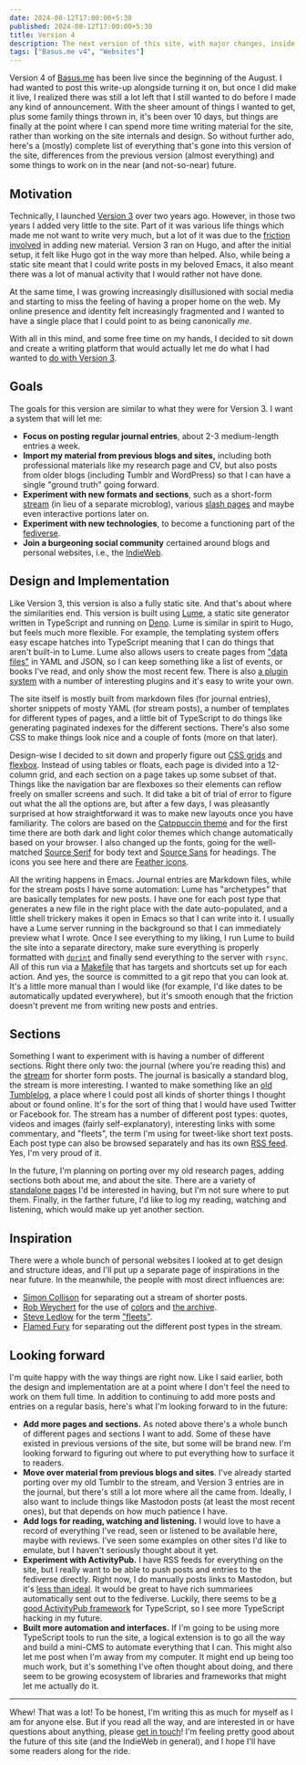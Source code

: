 ```yaml
---
date: 2024-08-12T17:00:00+5:30
published: 2024-08-12T17:00:00+5:30
title: Version 4
description: The next version of this site, with major changes, inside and out
tags: ["Basus.me v4", "Websites"]
---
```


Version 4 of [Basus.me](https://v4.basus.me) has been live since the beginning
of the August. I had wanted to post this write-up alongside turning it on, but
once I did make it live, I realized there was still a lot left that I still
wanted to do before I made any kind of announcement. With the sheer amount of
things I wanted to get, plus some family things thrown in, it's been over 10
days, but things are finally at the point where I can spend more time writing
material for the site, rather than working on the site internals and design.
So without further ado, here's a (mostly) complete list of everything that's
gone into this version of the site, differences from the previous version
(almost everything) and some things to work on in the near (and not-so-near)
future.

## Motivation

Technically, I launched [Version 3](https://v3.basus.me) over two years ago.
However, in those two years I added very little to the site. Part of it was
various life things which made me not want to write very much, but a lot of it
was due to the [friction involved](/journal/2024/07/hugo-does-not-spark-joy/) in
adding new material. Version 3 ran on Hugo, and after the initial setup, it felt
like Hugo got in the way more than helped. Also, while being a static site meant
that I could write posts in my beloved Emacs, it also meant there was a lot of
manual activity that I would rather not have done.

At the same time, I was growing increasingly disillusioned with social media and
starting to miss the feeling of having a proper home on the web. My online
presence and identity felt increasingly fragmented and I wanted to have a single
place that I could point to as being canonically _me_.

With all in this mind, and some free time on my hands, I decided to sit down and
create a writing platform that would actually let me do what I had wanted to [do
with Version 3](/journal/2024/03/revising-goals-for-version-3/).

## Goals

The goals for this version are similar to what they were for Version 3. I want a
system that will let me:

  - **Focus on posting regular journal entries**, about 2-3 medium-length
    entries a week.
  - **Import my material from previous blogs and sites,** including both
    professional materials like my research page and CV, but also posts from
    older blogs (including Tumblr and WordPress) so that I can have a single
    "ground truth" going forward.
  - **Experiment with new formats and sections**, such as a short-form
    [stream](/stream) (in lieu of a separate microblog), various [slash
    pages](https://slashpages.net) and maybe even interactive portions later on.
  - **Experiment with new technologies**, to become a functioning part of the
    [fediverse](https://werd.io/2024/seeking-a-first-class-fediverse-platform).
  - **Join a burgeoning social community** certained around blogs and personal
    websites, i.e., the
    [IndieWeb](https://flamedfury.com/posts/rebuilding-the-web/).
    
## Design and Implementation

Like Version 3, this version is also a fully static site. And that's about where
the similarities end. This version is built using [Lume](https://lume.land), a
static site generator written in TypeScript and running on
[Deno](https://deno.land). Lume is similar in spirit to Hugo, but feels much
more flexible. For example, the templating system offers easy escape hatches
into TypeScript meaning that I can do things that aren't built-in to Lume. Lume
also allows users to create pages from ["data
files"](https://lume.land/docs/creating-pages/shared-data/) in YAML and JSON, so
I can keep something like a list of events, or books I've read, and only show
the most recent few. There is also [a plugin system](https://lume.land/plugins/)
with a number of interesting plugins and it's easy to write your own.

The site itself is mostly built from markdown files (for journal entries),
shorter snippets of mosty YAML (for stream posts), a number of templates for
different types of pages, and a little bit of TypeScript to do things like
generating paginated indexes for the different sections. There's also some CSS
to make things look nice and a couple of fonts (more on that later).

Design-wise I decided to sit down and properly figure out [CSS
grids](https://css-tricks.com/snippets/css/complete-guide-grid) and
[flexbox](https://css-tricks.com/snippets/css/a-guide-to-flexbox/). Instead of
using tables or floats, each page is divided into a 12-column grid, and each
section on a page takes up some subset of that. Things like the navigation bar
are flexboxes so their elements can reflow freely on smaller screens and such.
It did take a bit of trial of error to figure out what the all the options are,
but after a few days, I was pleasantly surprised at how straightforward it was
to make new layouts once you have familiarity. The colors are based on the
[Catppuccin theme](https://github.com/catppuccin/catppuccin) and for the first
time there are both dark and light color themes which change automatically based
on your browser. I also changed up the fonts, going for the well-matched [Source
Serif](https://adobe-fonts.github.io/source-serif/) for body text and [Source
Sans](https://adobe-fonts.github.io/source-sans) for headings. The icons you see
here and there are [Feather icons](https://feathericons.com/).

All the writing happens in Emacs. Journal entries are Markdown files, while for
the stream posts I have some automation: Lume has "archetypes" that are
basically templates for new posts. I have one for each post type that generates
a new file in the right place with the date auto-populated, and a little shell
trickery makes it open in Emacs so that I can write into it. I usually have a
Lume server running in the background so that I can immediately preview what I
wrote. Once I see everything to my liking, I run Lume to build the site into a
separate directory, make sure everything is properly formatted with
[`dprint`](https://dprint.dev) and finally send everything to the server with
`rsync`. All of this run via a
[Makefile](https://github.com/basus/v4.basus.me/blob/master/Makefile) that has
targets and shortcuts set up for each action. And yes, the source is committed
to a git repo that you can look at. It's a little more manual than I would like
(for example, I'd like dates to be automatically updated everywhere), but it's
smooth enough that the friction doesn't prevent me from writing new posts and
entries.

## Sections

Something I want to experiment with is having a number of different sections.
Right there only two: the journal (where you're reading this) and the
[stream](/stream) for shorter form posts. The journal is basically a standard
blog, the stream is more interesting. I wanted to make something like an [old
Tumblelog](/journal/2024/03/requiem-for-a-tumblelog/), a place where I could
post all kinds of shorter things I thought about or found online. It's for the
sort of thing that I would have used Twitter or Facebook for. The stream has a
number of different post types: quotes, videos and images (fairly
self-explanatory), interesting links with some commentary, and "fleets", the
term I'm using for tweet-like short text posts. Each post type can also be
browsed separately and has its own [RSS feed](/feeds/). Yes, I'm very proud of it.

In the future, I'm planning on porting over my old research pages, adding
sections both about me, and about the site. There are a variety of [standalone
pages](https://slashpages.net) I'd be interested in having, but I'm not sure
where to put them. Finally, in the farther future, I'd like to log my reading,
watching and listening, which would make up yet another section.


## Inspiration

There were a whole bunch of personal websites I looked at to get design and
structure ideas, and I'll put up a separate page of inspirations in the near
future. In the meanwhile, the people with most direct influences are:

  - [Simon Collison](https://colly.com) for separating out a stream of shorter
    posts.
  - [Rob Weychert](http://v6.robweychert.com) for the use of
    [colors](http://v6.robweychert.com/blog/2018/02/v6-color/) and
    [the archive](http://v6.robweychert.com/blog/2017/09/v6-the-archive/).
  - [Steve Ledlow](https://tangiblelife.net/) for the term
    ["fleets"](https://tangiblelife.net/my-own-micro).
  - [Flamed Fury](https://flamedfury.com/posts/rebuilding-the-web/) for
    separating out the different post types in the stream.


## Looking forward

I'm quite happy with the way things are right now. Like I said earlier, both the
design and implementation are at a point where I don't feel the need to work on
them full time. In addition to continuing to add more posts and entries on a
regular basis, here's what I'm looking forward to in the future:

  - **Add more pages and sections.** As noted above there's a whole bunch of
    different pages and sections I want to add. Some of these have existed in
    previous versions of the site, but some will be brand new. I'm looking
    forward to figuring out where to put everything how to surface it to
    readers.
  - **Move over material from previous blogs and sites**. I've already started
    porting over my old Tumblr to the stream, and Version 3 entries are in the
    journal, but there's still a lot more where all the came from. Ideally, I
    also want to include things like Mastodon posts (at least the most recent
    ones), but that depends on how much patience I have.
  - **Add logs for reading, watching and listening.** I would love to have a
    record of everything I've read, seen or listened to be available here, maybe
    with reviews. I've seen some examples on other sites I'd like to emulate,
    but I haven't seriously thought about it yet.
  - **Experiment with ActivityPub.** I have RSS feeds for everything on the
    site, but I really want to be able to push posts and entries to the
    fediverse directly. Right now, I do manually posts links to Mastodon, but
    it's [less than ideal](/stream/2024/08/007/). It would be great to have rich
    summariees automatically sent out to the fediverse. Luckily, there seems to
    be [a good ActivityPub framework](https://fedify.dev "Fedify") for
    TypeScript, so I see more TypeScript hacking in my future.
  - **Built more automation and interfaces.** If I'm going to be using more
    TypeScript tools to run the site, a logical extension is to go all the way
    and build a mini-CMS to automate everything that I can. This might also let
    me post when I'm away from my computer. It might end up being too much work,
    but it's something I've often thought about doing, and there seem to be
    growing ecosystem of libraries and frameworks that might let me actually do
    it.
    
---

Whew! That was a lot! To be honest, I'm writing this as much for myself as I am
for anyone else. But if you read all the way, and are interested in or have
questions about anything, please [get in touch](/index.html#get-in-touch)! I'm
feeling pretty good about the future of this site (and the IndieWeb in general),
and I hope I'll have some readers along for the ride.
